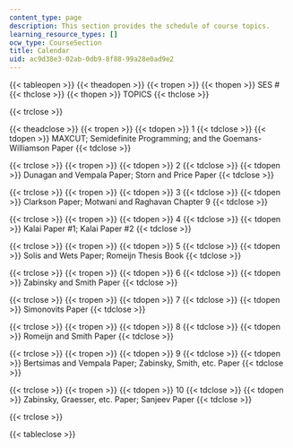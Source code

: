 ```yaml
---
content_type: page
description: This section provides the schedule of course topics.
learning_resource_types: []
ocw_type: CourseSection
title: Calendar
uid: ac9d38e3-02ab-0db9-8f88-99a28e0ad9e2
---
```


{{< tableopen >}}
{{< theadopen >}}
{{< tropen >}}
{{< thopen >}}
SES #
{{< thclose >}}
{{< thopen >}}
TOPICS
{{< thclose >}}

{{< trclose >}}

{{< theadclose >}}
{{< tropen >}}
{{< tdopen >}}
1
{{< tdclose >}}
{{< tdopen >}}
MAXCUT; Semidefinite Programming; and the Goemans-Williamson Paper
{{< tdclose >}}

{{< trclose >}}
{{< tropen >}}
{{< tdopen >}}
2
{{< tdclose >}}
{{< tdopen >}}
Dunagan and Vempala Paper; Storn and Price Paper
{{< tdclose >}}

{{< trclose >}}
{{< tropen >}}
{{< tdopen >}}
3
{{< tdclose >}}
{{< tdopen >}}
Clarkson Paper; Motwani and Raghavan Chapter 9
{{< tdclose >}}

{{< trclose >}}
{{< tropen >}}
{{< tdopen >}}
4
{{< tdclose >}}
{{< tdopen >}}
Kalai Paper #1; Kalai Paper #2
{{< tdclose >}}

{{< trclose >}}
{{< tropen >}}
{{< tdopen >}}
5
{{< tdclose >}}
{{< tdopen >}}
Solis and Wets Paper; Romeijn Thesis Book
{{< tdclose >}}

{{< trclose >}}
{{< tropen >}}
{{< tdopen >}}
6
{{< tdclose >}}
{{< tdopen >}}
Zabinsky and Smith Paper
{{< tdclose >}}

{{< trclose >}}
{{< tropen >}}
{{< tdopen >}}
7
{{< tdclose >}}
{{< tdopen >}}
Simonovits Paper
{{< tdclose >}}

{{< trclose >}}
{{< tropen >}}
{{< tdopen >}}
8
{{< tdclose >}}
{{< tdopen >}}
Romeijn and Smith Paper
{{< tdclose >}}

{{< trclose >}}
{{< tropen >}}
{{< tdopen >}}
9
{{< tdclose >}}
{{< tdopen >}}
Bertsimas and Vempala Paper; Zabinsky, Smith, etc. Paper
{{< tdclose >}}

{{< trclose >}}
{{< tropen >}}
{{< tdopen >}}
10
{{< tdclose >}}
{{< tdopen >}}
Zabinsky, Graesser, etc. Paper; Sanjeev Paper
{{< tdclose >}}

{{< trclose >}}

{{< tableclose >}}
